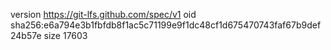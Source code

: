 version https://git-lfs.github.com/spec/v1
oid sha256:e6a794e3b1fbfdb8f1ac5c71199e9f1dc48cf1d675470743faf67b9def24b57e
size 17603

